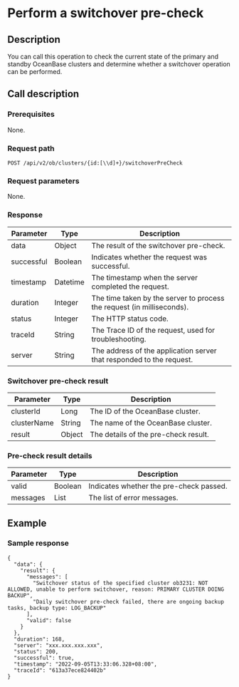 # Perform a switchover pre-check

## Description

You can call this operation to check the current state of the primary and standby OceanBase clusters and determine whether a switchover operation can be performed.

## Call description

### Prerequisites

None.

### Request path

`POST /api/v2/ob/clusters/{id:[\\d]+}/switchoverPreCheck`

### Request parameters

None.

### Response

| Parameter | Type | Description |
|-------------|----------|-----------------------|
| data | Object | The result of the switchover pre-check.  |
| successful | Boolean | Indicates whether the request was successful.  |
| timestamp | Datetime | The timestamp when the server completed the request.  |
| duration | Integer | The time taken by the server to process the request (in milliseconds).  |
| status | Integer | The HTTP status code.  |
| traceId | String | The Trace ID of the request, used for troubleshooting.  |
| server | String | The address of the application server that responded to the request.  |

### Switchover pre-check result

| Parameter | Type | Description |
|-------|-------------|--------|
| clusterId | Long | The ID of the OceanBase cluster.  |
| clusterName | String | The name of the OceanBase cluster.  |
| result | Object | The details of the pre-check result.  |

### Pre-check result details

| Parameter | Type | Description |
|-------|-------------|--------|
| valid | Boolean | Indicates whether the pre-check passed.  |
| messages | List<String> | The list of error messages.  |

## Example

### Sample response

```shell
{
  "data": {
    "result": {
      "messages": [
        "Switchover status of the specified cluster ob3231: NOT ALLOWED, unable to perform switchover, reason: PRIMARY CLUSTER DOING BACKUP",
        "Daily switchover pre-check failed, there are ongoing backup tasks, backup type: LOG_BACKUP"
      ],
      "valid": false
    }
  },
  "duration": 168,
  "server": "xxx.xxx.xxx.xxx",
  "status": 200,
  "successful": true,
  "timestamp": "2022-09-05T13:33:06.328+08:00",
  "traceId": "613a37ece824402b"
}
```

